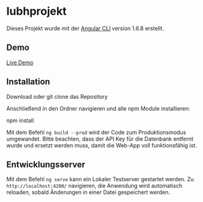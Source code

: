 # Iubhprojekt

Dieses Projekt wurde mit der [Angular CLI](https://github.com/angular/angular-cli) version 1.6.8 erstellt.

## Demo

[Live Demo](https://iubh-spa.firebaseapp.com/)

## Installation

Download oder git clone das Repository

Anschließend in den Ordner navigieren und alle npm Module installieren:

npm install

Mit dem Befehl `ng build --prod` wird der Code zum Produktionsmodus umgewandet. Bitte beachten, dass der API Key für die Datenbank entfernt wurde und ersetzt werden muss, damit die Web-App voll funktionsfähig ist.

## Entwicklungsserver 

Mit dem Befehl `ng serve` kann ein Lokaler Testserver gestartet werden. Zu `http://localhost:4200/` navigieren, die Anwendung wird automatisch reloaden, sobald Änderungen in einer Datei gespeichert werden.
